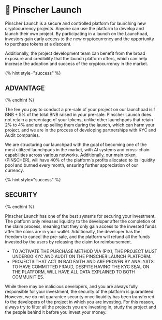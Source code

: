 # 🚀 Pinscher Launch

Pinscher Launch is a secure and controlled platform for launching new cryptocurrency projects. Anyone can use the platform to develop and launch their own project. By participating in a launch on the Launchpad, investors gain early access to the new cryptocurrency and the opportunity to purchase tokens at a discount.&#x20;

Additionally, the project development team can benefit from the broad exposure and credibility that the launch platform offers, which can help increase the adoption and success of the cryptocurrency in the market.

{% hint style="success" %}
## ADVANTAGE
{% endhint %}

The fee you pay to conduct a pre-sale of your project on our launchpad is 1 BNB + 5% of the total BNB raised in your pre-sale. Pinscher Launch does not retain a percentage of your tokens, unlike other launchpads that retain 2% to 4% and end up selling them during the launch, which can harm your project.  and we are in the process of developing partnerships with KYC and Audit companies.

We are structuring our launchpad with the goal of becoming one of the most utilized launchpads in the market, with AI systems and cross-chain capabilities across various networks. Additionally, our main token, (PINSCHER), will have 40% of the platform's profits allocated to its liquidity pool and burned every month, ensuring further appreciation of our currency.

{% hint style="success" %}
## SECURITY
{% endhint %}

Pinscher Launch has one of the best systems for securing your investment. The platform only releases liquidity to the developer after the completion of the claim process, meaning that they only gain access to the invested funds after the coins are in your wallet. Additionally, the developer has the freedom to cancel the pre-sale, and the platform will refund all the funds invested by the users by releasing the claim for reimbursement.

* TO ACTIVATE THE PURCHASE METHOD VIA (PIX), THE PROJECT MUST UNDERGO KYC AND AUDIT ON THE PINSCHER LAUNCH PLATFORM.
* PROJECTS THAT ACT IN BAD FAITH AND ARE PROVEN BY ANALYSTS TO HAVE COMMITTED FRAUD, DESPITE HAVING THE KYC SEAL ON THE PLATFORM, WILL HAVE ALL DATA EXPLAINED TO BOTH COMMUNITIES.

While there may be malicious developers, and you are always fully responsible for your investment, the security of the platform is guaranteed. However, we do not guarantee security once liquidity has been transferred to the developers of the project in which you are investing. For this reason, always try to filter all the projects you are investing in, study the project and the people behind it before you invest your money.

